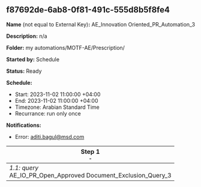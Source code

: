 ## f87692de-6ab8-0f81-491c-555d8b5f8fe4

**Name** (not equal to External Key)**:** AE_Innovation Oriented_PR_Automation_3

**Description:** n/a

**Folder:** my automations/MOTF-AE/Prescription/

**Started by:** Schedule

**Status:** Ready

**Schedule:**

* Start: 2023-11-02 11:00:00 +04:00
* End: 2023-11-02 11:00:00 +04:00
* Timezone: Arabian Standard Time
* Recurrance: run only once

**Notifications:**

* Error: aditi.bagul@msd.com

| Step 1<br>_<small>-</small>_ |
| --- |
| _1.1: query_<br>AE_IO_PR_Open_Approved Document_Exclusion_Query_3 |
